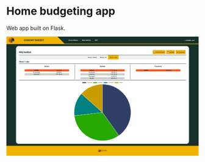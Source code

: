 # Home budgeting app

Web app built on Flask.


![Early preview picture](static/images/early_preview.jpeg)
